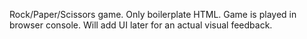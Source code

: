 Rock/Paper/Scissors game. Only boilerplate HTML. Game is played in browser console. Will add UI later for an actual visual feedback.
